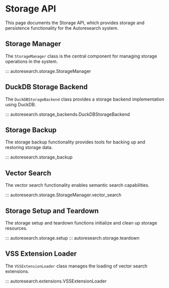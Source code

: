 # Storage API

This page documents the Storage API, which provides storage and persistence functionality for the Autoresearch system.

## Storage Manager

The `StorageManager` class is the central component for managing storage operations in the system.

::: autoresearch.storage.StorageManager

## DuckDB Storage Backend

The `DuckDBStorageBackend` class provides a storage backend implementation using DuckDB.

::: autoresearch.storage_backends.DuckDBStorageBackend

## Storage Backup

The storage backup functionality provides tools for backing up and restoring storage data.

::: autoresearch.storage_backup

## Vector Search

The vector search functionality enables semantic search capabilities.

::: autoresearch.storage.StorageManager.vector_search

## Storage Setup and Teardown

The storage setup and teardown functions initialize and clean up storage resources.

::: autoresearch.storage.setup
::: autoresearch.storage.teardown

## VSS Extension Loader

The `VSSExtensionLoader` class manages the loading of vector search extensions.

::: autoresearch.extensions.VSSExtensionLoader